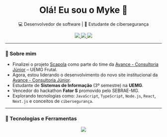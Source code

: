 <h1 align="center">Olá! Eu sou o Myke 👋</h1>

<p align="center">
  💻 Desenvolvedor de software | 🔐 Estudante de cibersegurança 
</p>

<p align="center">
  <a href="https://www.linkedin.com/in/mykematos/">
    <img src="https://img.shields.io/badge/LinkedIn-blue?style=for-the-badge&logo=linkedin" />
  </a>
  <a href="https://github.com/shishiv">
    <img src="https://img.shields.io/badge/GitHub-black?style=for-the-badge&logo=github" />
  </a>
  <a href="mailto:myke.matos@gmail.com">
    <img src="https://img.shields.io/badge/Gmail-red?style=for-the-badge&logo=gmail" />
  </a>
</p>

---

### 🚀 Sobre mim

- Finalizei o projeto [Scapola](https://scapolacomunica.com) como parte do time da [Avance - Consultoria Júnior](https://www.instagram.com/avancejr/) – UEMG Frutal.
- Agora, estou liderando o desenvolvimento do novo site institucional da [Avance - Consultoria Júnior](https://www.instagram.com/avancejr/).
- Estudante de **Sistemas de Informação** (3º semestre) na **UEMG**.
- Vencedor do hackathon **Fator S** promovido pelo SEBRAE-MG.
- Explorando tecnologias como: `JavaScript`, `TypeScript`, `Node.js`, `React`, `Next.js` e conceitos de `cibersegurança`.

---

### 🧠 Tecnologias e Ferramentas

<p align="center">
  <img src="https://skillicons.dev/icons?i=js,ts,nodejs,react,nextjs,html,css,figma,git,github,vscode,linux&perline=15" />
</p>
